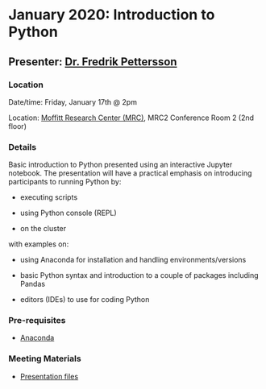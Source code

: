 # January 2020: Introduction to Python

## Presenter: [Dr. Fredrik Pettersson](mailto:Fredrik.Pettersson@moffitt.org)

### Location
Date/time: Friday, January 17th @ 2pm

Location: [Moffitt Research Center (MRC)](https://goo.gl/maps/cwdheH64xkeWS5L47), MRC2 Conference Room 2 (2nd floor)

### Details
Basic introduction to Python presented using an interactive Jupyter notebook. The presentation will have a practical emphasis on introducing participants to running Python by:

* executing scripts

* using Python console (REPL)

* on the cluster

with examples on:

* using Anaconda for installation and handling environments/versions

* basic Python syntax and introduction to a couple of packages including Pandas

* editors (IDEs) to use for coding Python

### Pre-requisites
* [Anaconda](https://www.anaconda.com/distribution/) 

### Meeting Materials
* [Presentation files](https://github.com/pstew/biodataclub/raw/master/meetings/january_2020/biodataclub_python-master.zip)
